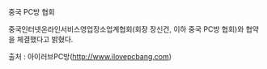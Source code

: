 중국 PC방 협회

중국인터넷온라인서비스영업장소업계협회(회장 장신건, 이하 중국 PC방 협회)와 협약을 체결했다고 밝혔다.

출처 : 아이러브PC방(http://www.ilovepcbang.com)